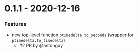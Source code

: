 # 0.1.1 - 2020-12-16

### Features
- new top-level function `ptimedelta.to_seconds` 
(wrapper for `ptimedelta.to_timedelta`)
    - \#2 PR by @antongoy
